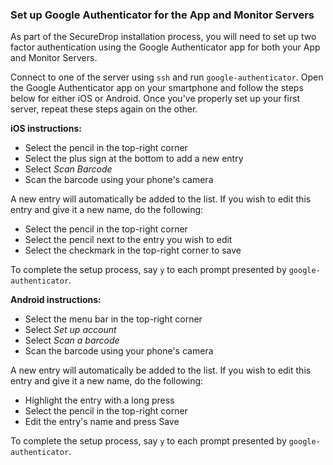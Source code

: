 ### Set up Google Authenticator for the App and Monitor Servers

As part of the SecureDrop installation process, you will need to set up two factor authentication using the Google Authenticator app for both your App and Monitor Servers.

Connect to one of the server using `ssh` and run `google-authenticator`. Open the Google Authenticator app on your smartphone and follow the steps below for either iOS or Android.  Once you've properly set up your first server, repeat these steps again on the other.

**iOS instructions:**

* Select the pencil in the top-right corner
* Select the plus sign at the bottom to add a new entry
* Select *Scan Barcode*
* Scan the barcode using your phone's camera

A new entry will automatically be added to the list. If you wish to edit this entry and give it a new name, do the following:

 * Select the pencil in the top-right corner
 * Select the pencil next to the entry you wish to edit
 * Select the checkmark in the top-right corner to save

To complete the setup process, say `y` to each prompt presented by `google-authenticator`.

**Android instructions:**

* Select the menu bar in the top-right corner
* Select *Set up account*
* Select *Scan a barcode*
* Scan the barcode using your phone's camera

A new entry will automatically be added to the list. If you wish to edit this entry and give it a new name, do the following:

* Highlight the entry with a long press
* Select the pencil in the top-right corner
* Edit the entry's name and press Save

To complete the setup process, say `y` to each prompt presented by `google-authenticator`.
